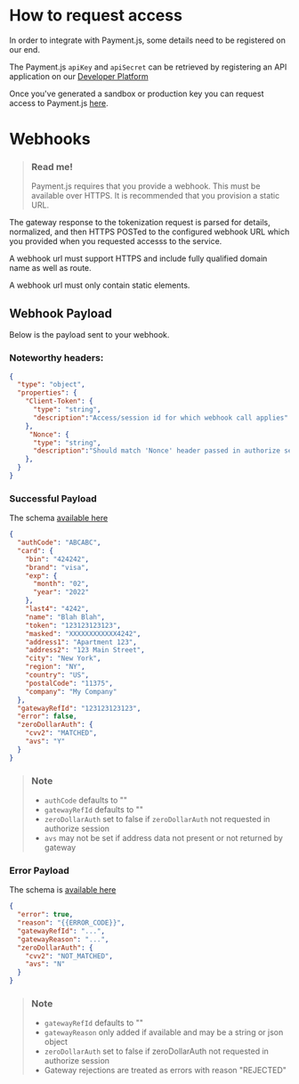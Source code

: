 # How to request access

In order to integrate with Payment.js, some details need to be registered on our end. 

The Payment.js `apiKey` and `apiSecret` can be retrieved by registering an API application on our [Developer Platform](https://developer.firstdata.eu/)

Once you've generated a sandbox or production key you can request access to Payment.js [here](https://docs.firstdata.com/req/paymentjs).


# Webhooks

> ### Read me!
> Payment.js requires that you provide a webhook. This must be available over HTTPS. It is recommended that you provision a static URL.

The gateway response to the tokenization request is parsed for details, normalized, and then HTTPS POSTed to the configured webhook URL which you provided when you requested accesss to the service.

A webhook url must support HTTPS and include fully qualified domain name as well as route.

A webhook url must only contain static elements.

## Webhook Payload

Below is the payload sent to your webhook.

### Noteworthy headers:

```json json_schema
{
  "type": "object",
  "properties": {
    "Client-Token": {
      "type": "string",
      "description":"Access/session id for which webhook call applies"
    },
     "Nonce": {
      "type": "string",
      "description":"Should match 'Nonce' header passed in authorize session request"
    },
  }
}
```

### Successful Payload

The schema [available here](https://docs.fiserv.com/docs/payments/branches/2.0.1/reference/PaymnetJs.v1.yaml/components/schemas/WebhookPayload)

```json
{
  "authCode": "ABCABC",
  "card": {
    "bin": "424242",
    "brand": "visa",
    "exp": {
      "month": "02",
      "year": "2022"
    },
    "last4": "4242",
    "name": "Blah Blah",
    "token": "123123123123",
    "masked": "XXXXXXXXXXXX4242",
    "address1": "Apartment 123",
    "address2": "123 Main Street",
    "city": "New York",
    "region": "NY",
    "country": "US",
    "postalCode": "11375",
    "company": "My Company"
  },
  "gatewayRefId": "123123123123",
  "error": false,
  "zeroDollarAuth": {
    "cvv2": "MATCHED",
    "avs": "Y"
  }
}
```

> ### Note
> - `authCode` defaults to ""
> - `gatewayRefId` defaults to ""
> - `zeroDollarAuth` set to false if `zeroDollarAuth` not requested in authorize session
> - `avs` may not be set if address data not present or not returned by gateway

### Error Payload

The schema is [available here](https://docs.fiserv.com/docs/payments/branches/2.0.1/reference/PaymnetJs.v1.yaml/components/schemas/WebhookErrorPayload)

```json
{
  "error": true,
  "reason": "{{ERROR_CODE}}",
  "gatewayRefId": "...",
  "gatewayReason": "...",
  "zeroDollarAuth": {
    "cvv2": "NOT_MATCHED",
    "avs": "N"
  }
}
```
 
 > ### Note
 >
> - `gatewayRefId` defaults to ""
> - `gatewayReason` only added if available and may be a string or json object
> - `zeroDollarAuth` set to false if zeroDollarAuth not requested in authorize session
> - Gateway rejections are treated as errors with reason "REJECTED"



